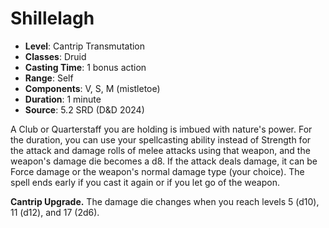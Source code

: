 # Shillelagh

- **Level**: Cantrip Transmutation
- **Classes**: Druid
- **Casting Time**: 1 bonus action
- **Range**: Self
- **Components**: V, S, M (mistletoe)
- **Duration**: 1 minute
- **Source**: 5.2 SRD (D&D 2024)

A Club or Quarterstaff you are holding is imbued with nature's power. For the duration, you can use your spellcasting ability instead of Strength for the attack and damage rolls of melee attacks using that weapon, and the weapon's damage die becomes a d8. If the attack deals damage, it can be Force damage or the weapon's normal damage type (your choice). The spell ends early if you cast it again or if you let go of the weapon.

**Cantrip Upgrade.** The damage die changes when you reach levels 5 (d10), 11 (d12), and 17 (2d6).
